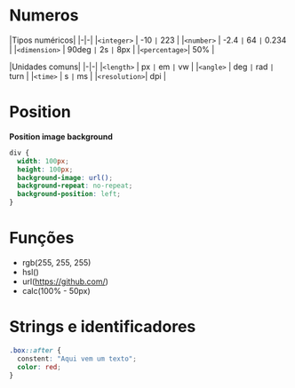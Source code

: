 # Numeros

|Tipos numéricos|
|-|-|
|`<integer>`   | -10 `|` 223 |
|`<number>`    | -2.4 `|` 64 `|` 0.234 |
|`<dimension>` | 90deg `|` 2s `|` 8px |
|`<percentage>`| 50% |


|Unidades comuns|
|-|-|
|`<length>`    | px `|` em `|` vw |
|`<angle>`     | deg `|` rad `|` turn |
|`<time>`      | s `|` ms |
|`<resolution>`| dpi |

# Position

**Position image background**
```css
div {
  width: 100px;  
  height: 100px;  
  background-image: url();  
  background-repeat: no-repeat;  
  background-position: left;  
}

```

# Funções

- rgb(255, 255, 255)
- hsl()
- url(https://github.com/)
- calc(100% - 50px)

# Strings e identificadores

```css
.box::after {  
  constent: "Aqui vem um texto";  
  color: red;  
}
```
